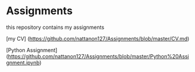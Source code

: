 # Assignments
this repository contains my assignments

[my CV] (https://github.com/nattanon127/Assignments/blob/master/CV.md)

[Python Assignment] (https://github.com/nattanon127/Assignments/blob/master/Python%20Assignment.ipynb)
